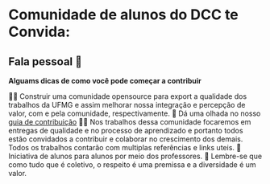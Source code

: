 
# Comunidade de alunos do DCC te Convida:

## Fala pessoal 👋

**Alguams dicas de como você pode começar a contribuir**

🙋‍♀️ Construir uma comunidade opensource para export a qualidade dos trabalhos da UFMG 
e assim  melhorar nossa integração e percepção de valor, com e pela comunidade, respectivamente.
🌈 Dá uma olhada no nosso [guia de contribuição](../.github/CONTRIBUTING.md)
👩‍💻 Nos trabalhos dessa comunidade focaremos em entregas de qualidade e no processo de aprendizado 
e portanto todos estão convidados a contribuir e colaborar no crescimento dos demais. Todos os 
trabalhos contarão com multiplas referências e links uteis. 
🍿 Iniciativa de alunos para alunos por meio dos professores.
🧙 Lembre-se que como tudo que é coletivo, o respeito é uma premissa e a diversidade é um valor.

